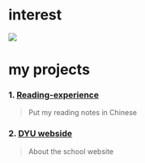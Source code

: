 <h1 style="border: none;">interest</h1>

![](https://media.tenor.com/bhVEt__Nyu8AAAAM/vibe.gif)

# my projects
### 1. [Reading-experience](https://github.com/ddk070/Reading-experience)
> Put my reading notes in Chinese
### 2. [DYU webside](https://github.com/ddk070/webside)
> About the school website
